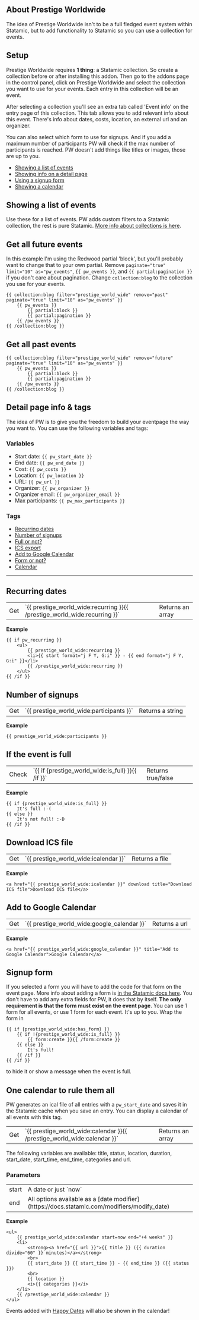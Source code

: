 ## About Prestige Worldwide
The idea of Prestige Worldwide isn't to be a full fledged event system within Statamic, but to add functionality to Statamic so you can use a collection for events.

## Setup
Prestige Worldwide requires __1 thing__: a Statamic collection. So create a collection before or after installing this addon. Then go to the addons page in the control panel, click on Prestige Worldwide and select the collection you want to use for your events. Each entry in this collection will be an event.

After selecting a collection you'll see an extra tab called 'Event info' on the entry page of this collection. This tab allows you to add relevant info about this event. There's info about dates, costs, location, an external url and an organizer.

You can also select which form to use for signups. And if you add a maximum number of participants PW will check if the max number of participants is reached. PW doesn't add things like titles or images, those are up to you.

* [Showing a list of events](#list)
* [Showing info on a detail page](#detail)
* [Using a signup form](#form)
* [Showing a calendar](#calendar)

## Showing a list of events <a id="list"></a>
Use these for a list of events. PW adds custom filters to a Statamic collection, the rest is pure Statamic. [More info about collections is here](https://docs.statamic.com/tags/collection).

## Get all future events <a id="future"></a>
In this example I'm using the Redwood partial 'block', but you'll probably want to change that to your own partial. Remove `paginate="true" limit="10" as="pw_events"`, `{{ pw_events }}`, and `{{ partial:pagination }}` if you don't care about pagination. Change `collection:blog` to the collection you use for your events.

    {{ collection:blog filter="prestige_world_wide" remove="past" paginate="true" limit="10" as="pw_events" }}
        {{ pw_events }}
            {{ partial:block }}
            {{ partial:pagination }}
        {{ /pw_events }}
    {{ /collection:blog }}

## Get all past events <a id="past"></a>
    {{ collection:blog filter="prestige_world_wide" remove="future" paginate="true" limit="10" as="pw_events" }}
        {{ pw_events }}
            {{ partial:block }}
            {{ partial:pagination }}
        {{ /pw_events }}
    {{ /collection:blog }}

## Detail page info & tags <a id="detail"></a>
The idea of PW is to give you the freedom to build your eventpage the way you want to. You can use the following variables and tags:

### Variables
* Start date: `{{ pw_start_date }}`
* End date: `{{ pw_end_date }}`
* Cost: `{{ pw_costs }}`
* Location: `{{ pw_location }}`
* URL: `{{ pw_url }}`
* Organizer: `{{ pw_organizer }}`
* Organizer email: `{{ pw_organizer_email }}`
* Max participants: `{{ pw_max_participants }}`

### Tags
* [Recurring dates](#recurring)
* [Number of signups](#participants)
* [Full or not?](#full)
* [ICS export](#ics)
* [Add to Google Calendar](#gcal)
* [Form or not?](#form)
* [Calendar](#calendar)

***

## Recurring dates <a id="recurring"></a>
<table>
    <tbody>
        <tr>
            <td>Get</td>
            <td>`{{ prestige_world_wide:recurring }}{{ /prestige_world_wide:recurring }}`</td>
            <td>Returns an array</td>
        </tr>
    </tbody>
</table>

**Example**   

    {{ if pw_recurring }}
        <ul>
            {{ prestige_world_wide:recurring }}
            <li>{{ start format="j F Y, G:i" }} - {{ end format="j F Y, G:i" }}</li>
            {{ /prestige_world_wide:recurring }}
        </ul>
    {{ /if }}

## Number of signups <a id="participants"></a>
<table>
    <tbody>
        <tr>
            <td>Get</td>
            <td>`{{ prestige_world_wide:participants }}`</td>
            <td>Returns a string</td>
        </tr>
    </tbody>
</table>

**Example**   

    {{ prestige_world_wide:participants }}

## If the event is full <a id="full"></a>
<table>
    <tbody>
        <tr>
            <td>Check</td>
            <td>`{{ if {prestige_world_wide:is_full} }}{{ /if }}`</td>
            <td>Returns true/false</td>
        </tr>
    </tbody>
</table>

**Example**   

    {{ if {prestige_world_wide:is_full} }}
        It's full :-(
    {{ else }}
        It's not full! :-D
    {{ /if }}

## Download ICS file <a id="ics"></a>
<table>
    <tbody>
        <tr>
            <td>Get</td>
            <td>`{{ prestige_world_wide:icalendar }}`</td>
            <td>Returns a file</td>
        </tr>
    </tbody>
</table>

**Example**   

    <a href="{{ prestige_world_wide:icalendar }}" download title="Download ICS file">Download ICS file</a>

## Add to Google Calendar <a id="gcal"></a>
<table>
    <tbody>
        <tr>
            <td>Get</td>
            <td>`{{ prestige_world_wide:google_calendar }}`</td>
            <td>Returns a url</td>
        </tr>
    </tbody>
</table>

**Example**   

    <a href="{{ prestige_world_wide:google_calendar }}" title="Add to Google Calendar">Google Calendar</a>

## Signup form <a id="form"></a>
If you selected a form you will have to add the code for that form on the event page. More info about adding a form is [in the Statamic docs here](https://docs.statamic.com/forms#main). You don't have to add any extra fields for PW, it does that by itself. __The only requirement is that the form must exist on the event page__. You can use 1 form for all events, or use 1 form for each event. It's up to you. Wrap the form in

    {{ if {prestige_world_wide:has_form} }}
        {{ if !{prestige_world_wide:is_full} }}
            {{ form:create }}{{ /form:create }}
        {{ else }}
            It's full!
        {{ /if }}
    {{ /if }}

to hide it or show a message when the event is full.

## One calendar to rule them all <a id="calendar"></a>
PW generates an ical file of all entries with a `pw_start_date` and saves it in the Statamic cache when you save an entry. You can display a calendar of all events with this tag.
<table>
    <tbody>
        <tr>
            <td>Get</td>
            <td>`{{ prestige_world_wide:calendar }}{{ /prestige_world_wide:calendar }}`</td>
            <td>Returns an array</td>
        </tr>
    </tbody>
</table>
The following variables are available: title, status, location, duration, start_date, start_time, end_time, categories and url.

### Parameters

<table>
<tbody>
<tr>
<td>start</td>
<td>A date or just `now`</td>
</tr>
<tr>
<td>end</td>
<td>All options available as a [date modifier](https://docs.statamic.com/modifiers/modify_date)</td>
</tr>
</tbody>
</table>

**Example**   

    <ul>
        {{ prestige_world_wide:calendar start=now end="+4 weeks" }}
        <li>
            <strong><a href="{{ url }}">{{ title }} ({{ duration divide="60" }} minutes)</a></strong>
            <br>
            {{ start_date }} {{ start_time }} - {{ end_time }} ({{ status }})
            <br>
            {{ location }}
            <i>{{ categories }}</i>
        </li>
        {{ /prestige_world_wide:calendar }}
    </ul>

Events added with [Happy Dates](https://statamic.com/marketplace/addons/happy-dates) will also be shown in the calendar!
